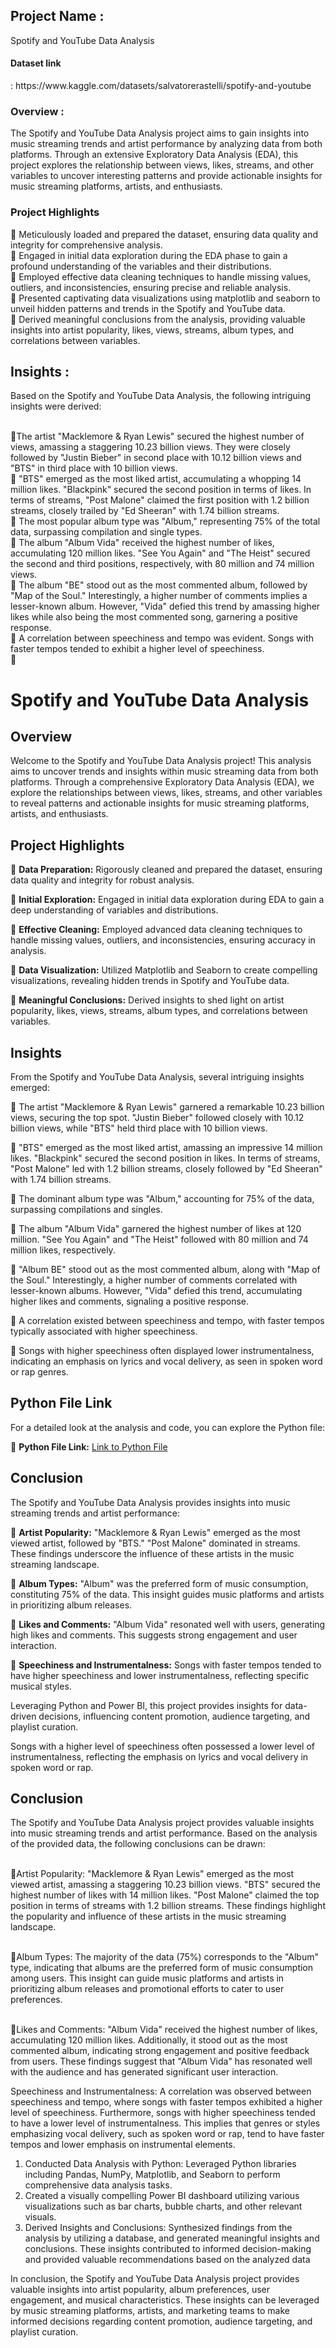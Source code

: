 <h2>Project Name :</h2> Spotify and YouTube Data Analysis

<h4>Dataset  link </h4>: https://www.kaggle.com/datasets/salvatorerastelli/spotify-and-youtube
<h3>Overview : </h3>
The Spotify and YouTube Data Analysis project aims to gain insights into music streaming trends and artist performance by analyzing data from both platforms. Through an extensive Exploratory Data Analysis (EDA), this project explores the relationship between views, likes, streams, and other variables to uncover interesting patterns and provide actionable insights for music streaming platforms, artists, and enthusiasts.

<h3>Project Highlights</h3
📌 Imported essential libraries such as pandas, numpy, matplotlib, and seaborn to facilitate efficient data processing and analysis. <br>📌
Meticulously loaded and prepared the dataset, ensuring data quality and integrity for comprehensive analysis.  <br>📌
Engaged in initial data exploration during the EDA phase to gain a profound understanding of the variables and their distributions. <br>📌
Employed effective data cleaning techniques to handle missing values, outliers, and inconsistencies, ensuring precise and reliable analysis.  <br>📌
Presented captivating data visualizations using matplotlib and seaborn to unveil hidden patterns and trends in the Spotify and YouTube data.  <br>📌
Derived meaningful conclusions from the analysis, providing valuable insights into artist popularity, likes, views, streams, album types, and correlations between variables.
 <h2>Insights : </h2>
Based on the Spotify and YouTube Data Analysis, the following intriguing insights were derived:

 <br>📌The artist "Macklemore & Ryan Lewis" secured the highest number of views, amassing a staggering 10.23 billion views. They were closely followed by "Justin Bieber" in second place with 10.12 billion views and "BTS" in third place with 10 billion views. <br>📌
"BTS" emerged as the most liked artist, accumulating a whopping 14 million likes. "Blackpink" secured the second position in terms of likes. In terms of streams, "Post Malone" claimed the first position with 1.2 billion streams, closely trailed by "Ed Sheeran" with 1.74 billion streams. <br>📌
The most popular album type was "Album," representing 75% of the total data, surpassing compilation and single types. <br>📌
The album "Album Vida" received the highest number of likes, accumulating 120 million likes. "See You Again" and "The Heist" secured the second and third positions, respectively, with 80 million and 74 million views. <br>📌
The album "BE" stood out as the most commented album, followed by "Map of the Soul." Interestingly, a higher number of comments implies a lesser-known album.  However, "Vida" defied this trend by amassing higher likes while also being the most commented song, garnering a positive response. <br>📌
A correlation between speechiness and tempo was evident. Songs with faster tempos tended to exhibit a higher level of speechiness. <br>📌

# Spotify and YouTube Data Analysis

## Overview

Welcome to the Spotify and YouTube Data Analysis project! This analysis aims to uncover trends and insights within music streaming data from both platforms. Through a comprehensive Exploratory Data Analysis (EDA), we explore the relationships between views, likes, streams, and other variables to reveal patterns and actionable insights for music streaming platforms, artists, and enthusiasts.

## Project Highlights

📌 **Data Preparation:** Rigorously cleaned and prepared the dataset, ensuring data quality and integrity for robust analysis.

📌 **Initial Exploration:** Engaged in initial data exploration during EDA to gain a deep understanding of variables and distributions.

📌 **Effective Cleaning:** Employed advanced data cleaning techniques to handle missing values, outliers, and inconsistencies, ensuring accuracy in analysis.

📌 **Data Visualization:** Utilized Matplotlib and Seaborn to create compelling visualizations, revealing hidden trends in Spotify and YouTube data.

📌 **Meaningful Conclusions:** Derived insights to shed light on artist popularity, likes, views, streams, album types, and correlations between variables.

## Insights

From the Spotify and YouTube Data Analysis, several intriguing insights emerged:

📌 The artist "Macklemore & Ryan Lewis" garnered a remarkable 10.23 billion views, securing the top spot. "Justin Bieber" followed closely with 10.12 billion views, while "BTS" held third place with 10 billion views.

📌 "BTS" emerged as the most liked artist, amassing an impressive 14 million likes. "Blackpink" secured the second position in likes. In terms of streams, "Post Malone" led with 1.2 billion streams, closely followed by "Ed Sheeran" with 1.74 billion streams.

📌 The dominant album type was "Album," accounting for 75% of the data, surpassing compilations and singles.

📌 The album "Album Vida" garnered the highest number of likes at 120 million. "See You Again" and "The Heist" followed with 80 million and 74 million likes, respectively.

📌 "Album BE" stood out as the most commented album, along with "Map of the Soul." Interestingly, a higher number of comments correlated with lesser-known albums. However, "Vida" defied this trend, accumulating higher likes and comments, signaling a positive response.

📌 A correlation existed between speechiness and tempo, with faster tempos typically associated with higher speechiness.

📌 Songs with higher speechiness often displayed lower instrumentalness, indicating an emphasis on lyrics and vocal delivery, as seen in spoken word or rap genres.

## Python File Link

For a detailed look at the analysis and code, you can explore the Python file:

📌 **Python File Link:** [Link to Python File](link-to-python-file)

## Conclusion

The Spotify and YouTube Data Analysis provides insights into music streaming trends and artist performance:

📌 **Artist Popularity:** "Macklemore & Ryan Lewis" emerged as the most viewed artist, followed by "BTS." "Post Malone" dominated in streams. These findings underscore the influence of these artists in the music streaming landscape.

📌 **Album Types:** "Album" was the preferred form of music consumption, constituting 75% of the data. This insight guides music platforms and artists in prioritizing album releases.

📌 **Likes and Comments:** "Album Vida" resonated well with users, generating high likes and comments. This suggests strong engagement and user interaction.

📌 **Speechiness and Instrumentalness:** Songs with faster tempos tended to have higher speechiness and lower instrumentalness, reflecting specific musical styles.

Leveraging Python and Power BI, this project provides insights for data-driven decisions, influencing content promotion, audience targeting, and playlist curation.

Songs with a higher level of speechiness often possessed a lower level of instrumentalness, reflecting the emphasis on lyrics and vocal delivery in spoken word or rap.

<h2>Conclusion</h2>
The Spotify and YouTube Data Analysis project provides valuable insights into music streaming trends and artist performance. Based on the analysis of the provided data, the following conclusions can be drawn:

<br>📌Artist Popularity: "Macklemore & Ryan Lewis" emerged as the most viewed artist, amassing a staggering 10.23 billion views. "BTS" secured the highest number of likes with 14 million likes. "Post Malone" claimed the top position in terms of streams with 1.2 billion streams. These findings highlight the popularity and influence of these artists in the music streaming landscape.

<br>📌Album Types: The majority of the data (75%) corresponds to the "Album" type, indicating that albums are the preferred form of music consumption among users. This insight can guide music platforms and artists in prioritizing album releases and promotional efforts to cater to user preferences.

<br>📌Likes and Comments: "Album Vida" received the highest number of likes, accumulating 120 million likes. Additionally, it stood out as the most commented album, indicating strong engagement and positive feedback from users. These findings suggest that "Album Vida" has resonated well with the audience and has generated significant user interaction.

Speechiness and Instrumentalness: A correlation was observed between speechiness and tempo, where songs with faster tempos exhibited a higher level of speechiness. Furthermore, songs with higher speechiness tended to have a lower level of instrumentalness. This implies that genres or styles emphasizing vocal delivery, such as spoken word or rap, tend to have faster tempos and lower emphasis on instrumental elements.

1. Conducted Data Analysis with Python: Leveraged Python libraries including Pandas, 
NumPy, Matplotlib, and Seaborn to perform comprehensive data analysis tasks.
2. Created a visually compelling Power BI dashboard utilizing various visualizations such as 
bar charts, bubble charts, and other relevant visuals.
3. Derived Insights and Conclusions: Synthesized findings from the analysis by utilizing a 
database, and generated meaningful insights and conclusions. These insights contributed 
to informed decision-making and provided valuable recommendations based on the 
analyzed data

In conclusion, the Spotify and YouTube Data Analysis project provides valuable insights into artist popularity, album preferences, user engagement, and musical characteristics. These insights can be leveraged by music streaming platforms, artists, and marketing teams to make informed decisions regarding content promotion, audience targeting, and playlist curation.
